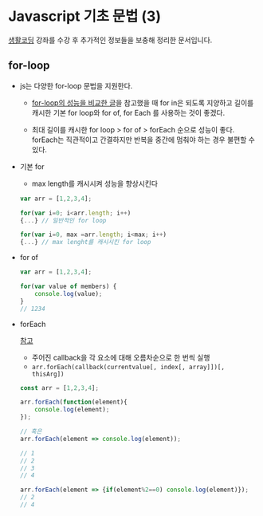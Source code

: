 # Javascript 기초 문법 (3)

[생활코딩](https://opentutorials.org/course/743) 강좌를 수강 후 추가적인 정보들을 보충해 정리한 문서입니다.



## for-loop

* js는 다양한 for-loop 문법을 지원한다.

  * [for-loop의 성능을 비교한 글]([https://velog.io/@cada/%EC%9E%90%EB%B0%94%EC%8A%A4%ED%81%AC%EB%A6%BD%ED%8A%B8-for-loop-%EC%86%8D%EB%8F%84-%EB%B9%84%EA%B5%90](https://velog.io/@cada/자바스크립트-for-loop-속도-비교))을 참고했을 때 for in은 되도록 지양하고 길이를 캐시한 기본 for loop와  for of, for Each 를 사용하는 것이 좋겠다.

  * 최대 길이를 캐시한 for loop > for of > forEach 순으로 성능이 좋다. forEach는 직관적이고 간결하지만 반복을 중간에 멈춰야 하는 경우 불편할 수 있다.

    

* 기본 for

  * max length를 캐시시켜 성능을 향상시킨다

  ```javascript
  var arr = [1,2,3,4];
  
  for(var i=0; i<arr.length; i++)
  {...}	// 일반적인 for loop
  
  for(var i=0, max =arr.length; i<max; i++)
  {...}	// max lenght를 캐시시킨 for loop
  ```

  



* for of

  ```javascript
  var arr = [1,2,3,4];
  
  for(var value of members) {
      console.log(value);
  }
  // 1234
  ```

  



* forEach

  [참고](https://developer.mozilla.org/ko/docs/Web/JavaScript/Reference/Global_Objects/Array/forEach)

  * 주어진 callback을 각 요소에 대해 오름차순으로 한 번씩 실행
  * `arr.forEach(callback(currentvalue[, index[, array]])[, thisArg])`

  ```javascript
  const arr = [1,2,3,4];
  
  arr.forEach(function(element){
      console.log(element);
  });
  
  // 혹은
  arr.forEach(element => console.log(element));
  
  // 1
  // 2
  // 3
  // 4
  
  arr.forEach(element => {if(element%2==0) console.log(element)});
  // 2
  // 4
  ```
